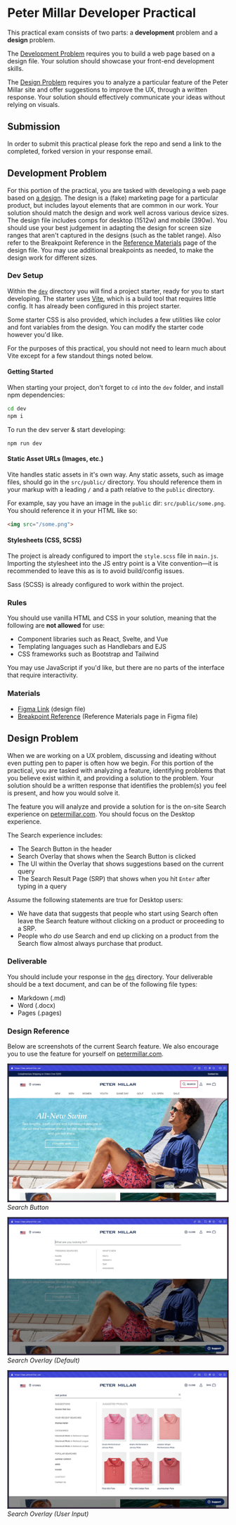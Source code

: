 # Peter Millar Developer Practical

This practical exam consists of two parts: a **development** problem and a **design** problem.

The [Development Problem](#development-problem) requires you to build a web page based on a design file. Your solution should showcase your front-end development skills.

The [Design Problem](#design-problem) requires you to analyze a particular feature of the Peter Millar site and offer suggestions to improve the UX, through a written response. Your solution should effectively communicate your ideas without relying on visuals.

## Submission
In order to submit this practical please fork the repo and send a link to the completed, forked version in your response email.

## Development Problem

For this portion of the practical, you are tasked with developing a web page based on [a design](https://www.figma.com/file/h2z4KJFwaT8h8pqYjL47Aq/UX-Developer-Practical?type=design&node-id=0-1&mode=design). The design is a (fake) marketing page for a particular product, but includes layout elements that are common in our work. Your solution should match the design and work well across various device sizes. The design file includes comps for desktop (1512w) and mobile (390w). You should use your best judgement in adapting the design for screen size ranges that aren't captured in the designs (such as the tablet range). Also refer to the Breakpoint Reference in the [Reference Materials](https://www.figma.com/file/h2z4KJFwaT8h8pqYjL47Aq/UX-Developer-Practical?type=design&node-id=36-498&mode=design) page of the design file. You may use additional breakpoints as needed, to make the design work for different sizes.

### Dev Setup

Within the [`dev`](./dev/) directory you will find a project starter, ready for you to start developing. The starter uses [Vite](https://vitejs.dev/), which is a build tool that requires little config. It has already been configured in this project starter.

Some starter CSS is also provided, which includes a few utilities like color and font variables from the design. You can modify the starter code however you'd like.

For the purposes of this practical, you should not need to learn much about Vite except for a few standout things noted below.

#### Getting Started

When starting your project, don't forget to `cd` into the `dev` folder, and install npm dependencies:

```bash
cd dev
npm i
```

To run the dev server & start developing:

```
npm run dev
```

#### Static Asset URLs (Images, etc.)

Vite handles static assets in it's own way. Any static assets, such as image files, should go in the `src/public/` directory. You should reference them in your markup with a leading `/` and a path relative to the `public` directory.

For example, say you have an image in the `public` dir: `src/public/some.png`. You should reference it in your HTML like so:

```html
<img src="/some.png">
```

#### Stylesheets (CSS, SCSS)

The project is already configured to import the `style.scss` file in `main.js`. Importing the stylesheet into the JS entry point is a Vite convention—it is recommended to leave this as is to avoid build/config issues.

Sass (SCSS) is already configured to work within the project.

### Rules

You should use vanilla HTML and CSS in your solution, meaning that the following are **not allowed** for use:

- Component libraries such as React, Svelte, and Vue
- Templating languages such as Handlebars and EJS
- CSS frameworks such as Bootstrap and Tailwind

You may use JavaScript if you'd like, but there are no parts of the interface that require interactivity.

### Materials

- [Figma Link](https://www.figma.com/file/h2z4KJFwaT8h8pqYjL47Aq/UX-Developer-Practical?type=design&node-id=0%3A1&mode=dev) (design file)
- [Breakpoint Reference](https://www.figma.com/file/h2z4KJFwaT8h8pqYjL47Aq/UX-Developer-Practical?type=design&node-id=36-498&mode=design) (Reference Materials page in Figma file)

## Design Problem

When we are working on a UX problem, discussing and ideating without even putting pen to paper is often how we begin. For this portion of the practical, you are tasked with analyzing a feature, identifying problems that you believe exist within it, and providing a solution to the problem. Your solution should be a written response that identifies the problem(s) you feel is present, and how you would solve it.

The feature you will analyze and provide a solution for is the on-site Search experience on [petermillar.com](https://petermillar.com). You should focus on the Desktop experience.

The Search experience includes:

- The Search Button in the header
- Search Overlay that shows when the Search Button is clicked
- The UI within the Overlay that shows suggestions based on the current query
- The Search Result Page (SRP) that shows when you hit `Enter` after typing in a query

Assume the following statements are true for Desktop users:

- We have data that suggests that people who start using Search often leave the Search feature without clicking on a product or proceeding to a SRP.
- People who _do_ use Search and end up clicking on a product from the Search flow almost always purchase that product.

### Deliverable

You should include your response in the [`des`](./des/) directory. Your deliverable should be a text document, and can be of the following file types:

- Markdown (.md)
- Word (.docx)
- Pages (.pages)

### Design Reference

Below are screenshots of the current Search feature. We also encourage you to use the feature for yourself on [petermillar.com](https://petermillar.com).

![Screenshot of Search Button](des/screenshot-1.jpg)
_Search Button_

![Screenshot of Search Overlay](des/screenshot-2.jpg)
_Search Overlay (Default)_

![Screenshot of Search Overlay with user input](des/screenshot-3.jpg)
_Search Overlay (User Input)_

